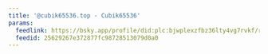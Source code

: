 ```yaml
---
title: '@cubik65536.top - Cubik65536'
params:
  feedlink: https://bsky.app/profile/did:plc:bjwplexzfbz36lty4vg7rvkf/rss
  feedid: 25629267e372877fc98728513079d0a0
---
```

